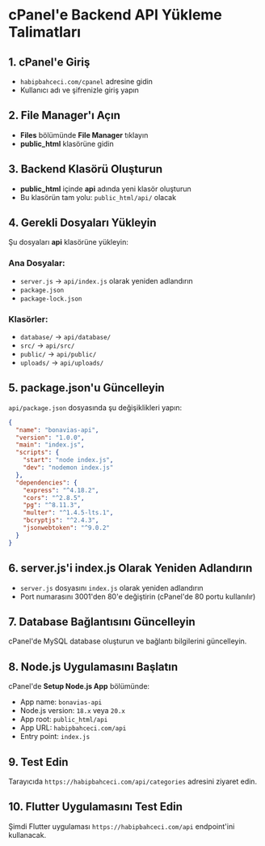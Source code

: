 # cPanel'e Backend API Yükleme Talimatları

## 1. cPanel'e Giriş
- `habipbahceci.com/cpanel` adresine gidin
- Kullanıcı adı ve şifrenizle giriş yapın

## 2. File Manager'ı Açın
- **Files** bölümünde **File Manager** tıklayın
- **public_html** klasörüne gidin

## 3. Backend Klasörü Oluşturun
- **public_html** içinde **api** adında yeni klasör oluşturun
- Bu klasörün tam yolu: `public_html/api/` olacak

## 4. Gerekli Dosyaları Yükleyin
Şu dosyaları **api** klasörüne yükleyin:

### Ana Dosyalar:
- `server.js` → `api/index.js` olarak yeniden adlandırın
- `package.json`
- `package-lock.json`

### Klasörler:
- `database/` → `api/database/`
- `src/` → `api/src/`
- `public/` → `api/public/`
- `uploads/` → `api/uploads/`

## 5. package.json'u Güncelleyin
`api/package.json` dosyasında şu değişiklikleri yapın:

```json
{
  "name": "bonavias-api",
  "version": "1.0.0",
  "main": "index.js",
  "scripts": {
    "start": "node index.js",
    "dev": "nodemon index.js"
  },
  "dependencies": {
    "express": "^4.18.2",
    "cors": "^2.8.5",
    "pg": "^8.11.3",
    "multer": "^1.4.5-lts.1",
    "bcryptjs": "^2.4.3",
    "jsonwebtoken": "^9.0.2"
  }
}
```

## 6. server.js'i index.js Olarak Yeniden Adlandırın
- `server.js` dosyasını `index.js` olarak yeniden adlandırın
- Port numarasını 3001'den 80'e değiştirin (cPanel'de 80 portu kullanılır)

## 7. Database Bağlantısını Güncelleyin
cPanel'de MySQL database oluşturun ve bağlantı bilgilerini güncelleyin.

## 8. Node.js Uygulamasını Başlatın
cPanel'de **Setup Node.js App** bölümünde:
- App name: `bonavias-api`
- Node.js version: `18.x` veya `20.x`
- App root: `public_html/api`
- App URL: `habipbahceci.com/api`
- Entry point: `index.js`

## 9. Test Edin
Tarayıcıda `https://habipbahceci.com/api/categories` adresini ziyaret edin.

## 10. Flutter Uygulamasını Test Edin
Şimdi Flutter uygulaması `https://habipbahceci.com/api` endpoint'ini kullanacak.
